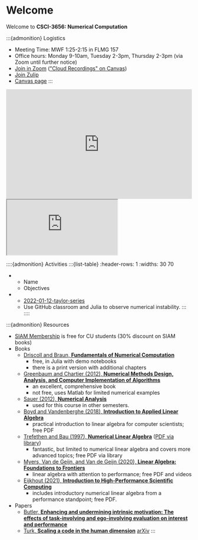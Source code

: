 # Welcome

Welcome to **CSCI-3656: Numerical Computation**

:::{admonition} Logistics
* Meeting Time: MWF 1:25-2:15 in FLMG 157
* Office hours: Monday 9-10am, Tuesday 2-3pm, Thursday 2-3pm (via Zoom until further notice)
* [Join in Zoom](https://cuboulder.zoom.us/j/95889180311) (["Cloud Recordings" on Canvas](https://canvas.colorado.edu/courses/80290/external_tools/16942))
* [Join Zulip](https://cu-numcomp.zulipchat.com/join/2hpdkyspe5pii6mep3yl76qm/)
* [Canvas page](https://canvas.colorado.edu/courses/80290)
:::

<div style="width: 100%; min-width: 400px;">
    <div style="position: relative; width: 100%; overflow: hidden; padding-top: 56.25%;">
        <p><iframe style="position: absolute; top: 0; left: 0; right: 0; width: 100%; height: 100%; border: none;" src="https://canvas.colorado.edu/calendar?include_contexts=course_80290#view_name=month&view_start=2022-01-20" width="800" height="600" allowfullscreen="allowfullscreen" allow="accelerometer; autoplay; clipboard-write; encrypted-media; gyroscope; picture-in-picture"></iframe></p>
    </div>
</div>

<iframe src="https://canvas.colorado.edu/calendar?include_contexts=course_80290#view_name=month&view_start=2022-01-20" />

<iframe src="https://calendar.google.com/calendar/embed?src=vr78usr4et5sated1ns7a4m0q3k67i2o%40import.calendar.google.com&ctz=America%2FDenver" style="border: 0" width="800" height="600" frameborder="0" scrolling="no"></iframe>

::::{admonition} Activities
:::{list-table}
:header-rows: 1
:widths: 30 70

* - Name
  - Objectives
* - [2022-01-12-taylor-series](https://classroom.github.com/a/VkPvGOgu)
  - Use GitHub classroom and Julia to observe numerical instability.
:::
::::

:::{admonition} Resources

* [SIAM Membership](http://www.siam.org/students/memberships.php) is free for CU students (30% discount on SIAM books)
* Books
  * [Driscoll and Braun, **Fundamentals of Numerical Computation**](https://fncbook.github.io/fnc/frontmatter.html)
    * free, in Julia with demo notebooks
    * there is a print version with additional chapters
  * [Greenbaum and Chartier (2012), **Numerical Methods Design, Analysis, and Computer Implementation of Algorithms**](https://press.princeton.edu/titles/9763.html)
    * an excellent, comprehensive book
    * not free, uses Matlab for limited numerical examples
  * [Sauer (2012), **Numerical Analysis**](https://www.pearson.com/us/higher-education/program/Sauer-Numerical-Analysis-2nd-Edition/PGM223463.html)
    * used for this course in other semesters.
  * [Boyd and Vandenberghe (2018), **Introduction to Applied Linear Algebra**](https://web.stanford.edu/~boyd/vmls/)
    * practical introduction to linear algebra for computer scientists; free PDF
  * [Trefethen and Bau (1997), **Numerical Linear Algebra**](http://bookstore.siam.org/ot50/) ([PDF via library](http://libraries.colorado.edu/record=b8207383~S3))
    * fantastic, but limited to numerical linear algebra and covers more advanced topics; free PDF via library
  * [Myers, Van de Geijn, and Van de Geijn (2020), **Linear Algebra: Foundations to Frontiers**](http://www.ulaff.net/downloads.html)
    * linear algebra with attention to performance; free PDF and videos
  * [Eijkhout (2021), **Introduction to High-Performance Scientific Computing**](http://pages.tacc.utexas.edu/~eijkhout/istc/istc.html)
    * includes introductory numerical linear algebra from a performance standpoint; free PDF.
* Papers
  * [Butler, **Enhancing and undermining intrinsic motivation: The effects of task-involving and ego-involving evaluation on interest and performance**](https://cu-numcomp.github.io/spring22/downloads/Butler-EnhancingAndUnderminingIntrinsicMotivation-1988.pdf)
  * [Turk, **Scaling a code in the human dimension**](https://dl.acm.org/doi/10.1145/2484762.2484782) [arXiv](https://arxiv.org/pdf/1301.7064.pdf)
:::
